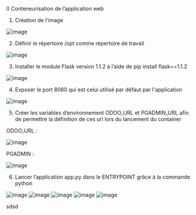 I) Conteneurisation de l’application web

1) Création de l'image

![image](https://user-images.githubusercontent.com/115996823/201756623-0dfaccc1-0aad-4b00-aa6b-64621ac71aee.png)

2) Définir le répertoire /opt comme répertoire de travail

![image](https://user-images.githubusercontent.com/115996823/201757658-98769b13-334c-4426-aae7-922176f413d5.png)

3) Installer le module Flask version 1.1.2 à l’aide de pip install flask==1.1.2

![image](https://user-images.githubusercontent.com/115996823/201757418-777e4175-8b1d-4c3f-96b7-2b59e3d6c778.png)

4) Exposer le port 8080 qui est celui utilisé par défaut par l'application

![image](https://user-images.githubusercontent.com/115996823/201758381-af8d7698-02e6-478b-b3f4-63ab44c09afa.png)


5) Créer les variables d’environnement ODOO_URL et PGADMIN_URL afin de permettre la définition de ces url lors du lancement du container

ODOO_URL :

![image](https://user-images.githubusercontent.com/115996823/201757903-83d80dcc-5e2f-4dd7-9d35-98c6cd87ab78.png)

PGADMIN :

![image](https://user-images.githubusercontent.com/115996823/201757957-fffa8296-91ac-4aa0-9cb6-3f2ed3ed3158.png)

6) Lancer l’application app.py dans le ENTRYPOINT grâce à la commande python

![image](https://user-images.githubusercontent.com/115996823/201765710-4b4652a7-4d57-40cc-8aed-856b01eb9785.png)
![image](https://user-images.githubusercontent.com/115996823/201777537-9a88954d-32b1-462d-a650-2e71a4e68038.png)
![image](https://user-images.githubusercontent.com/115996823/201777554-27bbddeb-0017-443d-85c3-78e53a769d74.png)
![image](https://user-images.githubusercontent.com/115996823/201777562-cb751dac-78e3-4624-9ab2-aa5bbe2af4b9.png)
![image](https://user-images.githubusercontent.com/115996823/201778044-264bff39-c20c-4490-820c-babf6109b4b7.png)

sdsd








